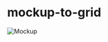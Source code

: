 # mockup-to-grid
![Mockup](https://github.com/Silvaoscar/mockup-to-grid/blob/main/assets/reference-image.png)
